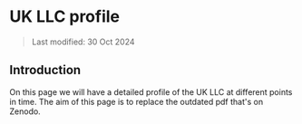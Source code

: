 # UK LLC profile

>Last modified: 30 Oct 2024

## Introduction 
On this page we will have a detailed profile of the UK LLC at different points in time. The aim of this page is to replace the outdated pdf that's on Zenodo. 
